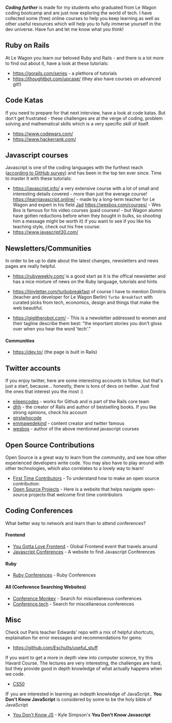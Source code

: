 **_Coding further_** is made for my students who graduated from Le Wagon coding bootcamp and are just now exploring the world of tech.
I have collected some (free) online courses to help you keep learning as well as other useful resources which will help you to fully immerse yourself in the dev universe. Have fun and let me know what you think!

## Ruby on Rails

At Le Wagon you learn our beloved Ruby and Rails - and there is a lot more to find out about it, have a look at these tutorials:

- https://gorails.com/series - a plethora of tutorials
- https://thoughtbot.com/upcase/ (they also have courses on advanced git!)

## Code Katas

If you need to prepare for that next interview, have a look at code katas. But don't get frustrated - these challenges are at the verge of coding, problem solving and mathematical skills which is a very specific skill of itself.

- https://www.codewars.com/
- https://www.hackerrank.com/


## Javascript courses

Javascript is one of the coding languages with the furthest reach ([according to GitHub survey](https://octoverse.github.com/projects#languages)) and has been in the top ten ever since. Time to master it with these tutorials:

- https://javascript.info/ a very extensive course with a lot of small and interesting details covered - more than just the average course!
https://learnjavascript.online/ - made by a long-term teacher for Le Wagon and expert in his field [Jad](https://jadjoubran.io/)
https://wesbos.com/courses/ - Wes Bos is famous for his video courses (paid courses! - but Wagon alumni have gotten reductions before when they bought in bulks, so shooting him a message might be worth it) if you want to see if you like his teaching style, check out his free course:
- https://www.javascript30.com/


## Newsletters/Communities

In order to be up to date about the latest changes, newsletters and news pages are really helpful.


- https://rubyweekly.com/ is a good start as it is the offical newsletter and has a nice mixture of news on the Ruby language, tutorials and hints

- https://tinyletter.com/turbobreakfast of course I have to mention Dimitris (teacher and developer for Le Wagon Berlin) `Turbo Breakfast` with curated picks from tech, economics, design and things that make the web beautiful.

- https://gigitherobot.com/ - This is a newsletter addressed to women and their tagline describe them best: "the important stories you don’t gloss over when you hear the word 'tech'."

#### Communities

- https://dev.to/ (the page is built in Rails)


## Twitter accounts

If you enjoy twitter, here are some interesting accounts to follow, but that's just a start, because... honestly, there is tons of devs on twitter. Just find the ones that interest you the most :)

- [eileencodes](https://twitter.com/eileencodes) - works for Github and is part of the Rails core team
- [dhh](https://twitter.com/dhh) - the creator of Rails and author of bestselling books. If you like strong opinions, check his account
- [girslwhocode](https://twitter.com/girlswhocode)
- [emmawedekind](https://twitter.com/emmawedekind) - content creator and twitter famous
- [wesbos](https://twitter.com/wesbos) - author of the above mentioned javascript courses

## Open Source Contributions

Open Source is a great way to learn from the community, and see how other experienced developers write code. You may also have to play around with other technologies, which also correlates to a lovely way to learn!

- [First Time Contributors](https://github.com/firstcontributions/first-contributions) - To understand how to make an open source contribution:
- [Open Source Projects](https://firstcontributions.github.io/#social-share) - Here is a website that helps navigate open-source projects that welcome first time contributors

## Coding Conferences

What better way to network and learn than to attend conferences?

#### Frontend

- [You Gotta Love Frontend](https://www.yglfconf.com/) - Global Frontend event that travels around
- [Javascript Conferences](https://jsconf.com/) - A website to find Javascript Conferences

#### Ruby
- [Ruby Conferences](https://rubyconferences.org/) - Ruby Conferences

#### All (Conference Searching Websites)
- [Conference Monkey](https://conferencemonkey.org/top/software-development/conferences) - Search for miscellaneous conferences
- [Conference.tech](https://confs.tech/) - Search for miscellaneous conferences

## Misc

Check out Paris teacher Edwards' repo with a mix of helpful shortcuts, explaination for error messages and recommendations for gems:
- https://github.com/Eschults/useful_stuff

If you want to get a more in depth view into computer science, try this Havard Course. The lectures are very interesting, the challenges are hard, but they provide good in depth knowledge of what actually happens when we code.

- [CS50](https://courses.edx.org/courses/course-v1:HarvardX+CS50+X/course/)

IF you are interested in learning an indepth knowledge of JavaScript.. __You Don't Know JavaScript__ is considered by some to be the holy bible of JavaScript
- [You Don't Know JS](https://github.com/getify/You-Dont-Know-JS) - Kyle Simpson's __You Don't Know Javascript__


